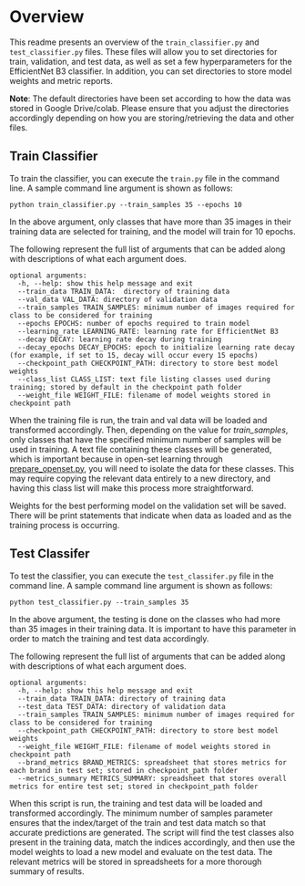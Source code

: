 # Overview

This readme presents an overview of the `train_classifier.py` and `test_classifier.py` files. These files will allow you to set directories for train, validation, and test data, as well as set a few hyperparameters for the EfficientNet B3 classifier. In addition, you can set directories to store model weights and metric reports. 

**Note**: The default directories have been set according to how the data was stored in Google Drive/colab. Please ensure that you adjust the directories accordingly depending on how you are storing/retrieving the data and other files. 

## Train Classifier
To train the classifier, you can execute the `train.py` file in the command line. A sample command line argument is shown as follows:

```
python train_classifier.py --train_samples 35 --epochs 10
```

In the above argument, only classes that have more than 35 images in their training data are selected for training, and the model will train for 10 epochs. 

The following represent the full list of arguments that can be added along with descriptions of what each argument does. 

```
optional arguments:
  -h, --help: show this help message and exit
  --train_data TRAIN_DATA:  directory of training data
  --val_data VAL_DATA: directory of validation data
  --train_samples TRAIN_SAMPLES: minimum number of images required for class to be considered for training
  --epochs EPOCHS: number of epochs required to train model
  --learning_rate LEARNING_RATE: learning rate for EfficientNet B3
  --decay DECAY: learning rate decay during training
  --decay_epochs DECAY_EPOCHS: epoch to initialize learning rate decay (for example, if set to 15, decay will occur every 15 epochs)
  --checkpoint_path CHECKPOINT_PATH: directory to store best model weights
  --class_list CLASS_LIST: text file listing classes used during training; stored by default in the checkpoint path folder
  --weight_file WEIGHT_FILE: filename of model weights stored in checkpoint path
```

When the training file is run, the train and val data will be loaded and transformed accordingly. Then, depending on the value for *train_samples*, only classes that have the specified minimum number of samples will be used in training. A text file containing these classes will be generated, which is important because in open-set learning through [prepare_openset.py](LogoDetector/prepare_openset.py), you will need to isolate the data for these classes. This may require copying the relevant data entirely to a new directory, and having this class list will make this process more straightforward.  

Weights for the best performing model on the validation set will be saved. There will be print statements that indicate when data as loaded and as the training process is occurring. 

## Test Classifer
To test the classifier, you can execute the `test_classifer.py` file in the command line. A sample command line argument is shown as follows:

```
python test_classifier.py --train_samples 35
```

In the above argument, the testing is done on the classes who had more than 35 images in their training data. It is important to have this parameter in order to match the training and test data accordingly.

The following represent the full list of arguments that can be added along with descriptions of what each argument does. 

```
optional arguments:
  -h, --help: show this help message and exit
  --train_data TRAIN_DATA: directory of training data
  --test_data TEST_DATA: directory of validation data
  --train_samples TRAIN_SAMPLES: minimum number of images required for class to be considered for training
  --checkpoint_path CHECKPOINT_PATH: directory to store best model weights
  --weight_file WEIGHT_FILE: filename of model weights stored in checkpoint path
  --brand_metrics BRAND_METRICS: spreadsheet that stores metrics for each brand in test set; stored in checkpoint_path folder
  --metrics_summary METRICS_SUMMARY: spreadsheet that stores overall metrics for entire test set; stored in checkpoint_path folder
```

When this script is run, the training and test data will be loaded and transformed accordingly. The minimum number of samples parameter ensures that the index/target of the train and test data match so that accurate predictions are generated. The script will find the test classes also present in the training data, match the indices accordingly, and then use the model weights to load a new model and evaluate on the test data. The relevant metrics will be stored in spreadsheets for a more thorough summary of results. 
